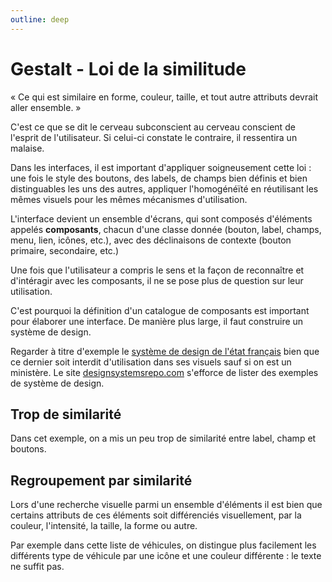 ```yaml
---
outline: deep
---
```


<script setup lang="ts">
import FormulaireSimilitude from "../utils/FormulaireSimilitude.vue"
import RegroupementParSimilarite from "../utils/RegroupementParSimilarite.vue"

</script>

# Gestalt - Loi de la similitude

« Ce qui est similaire en forme, couleur, taille, et tout autre attributs
devrait aller ensemble. »

C'est ce que se dit le cerveau subconscient au cerveau conscient de l'esprit de
l'utilisateur. Si celui-ci constate le contraire, il ressentira un malaise.

Dans les interfaces, il est important d'appliquer soigneusement cette loi : une
fois le style des boutons, des labels, de champs bien définis et bien
distinguables les uns des autres, appliquer l'homogénéïté en réutilisant les
mêmes visuels pour les mêmes mécanismes d'utilisation.

L'interface devient un ensemble d'écrans, qui sont composés d'éléments appelés
**composants**, chacun d'une classe donnée (bouton, label, champs, menu, lien,
icônes, etc.), avec des déclinaisons de contexte (bouton primaire, secondaire,
etc.)

Une fois que l'utilisateur a compris le sens et la façon de reconnaître et
d'intéragir avec les composants, il ne se pose plus de question sur leur
utilisation.

C'est pourquoi la définition d'un catalogue de composants est important pour
élaborer une interface. De manière plus large, il faut construire un système de
design.

Regarder à titre d'exemple le
[système de design de l'état français](https://www.systeme-de-design.gouv.fr/)
bien que ce dernier soit interdit d'utilisation dans ses visuels sauf si on est
un ministère. Le site [designsystemsrepo.com](https://designsystemsrepo.com)
s'efforce de lister des exemples de système de design.

## Trop de similarité

Dans cet exemple, on a mis un peu trop de similarité entre label, champ et
boutons.

<FormulaireSimilitude />

## Regroupement par similarité

Lors d'une recherche visuelle parmi un ensemble d'éléments il est bien que
certains attributs de ces éléments soit différenciés visuellement, par la
couleur, l'intensité, la taille, la forme ou autre.

Par exemple dans cette liste de véhicules, on distingue plus facilement les
différents type de véhicule par une icône et une couleur différente : le texte
ne suffit pas.

<RegroupementParSimilarite />
